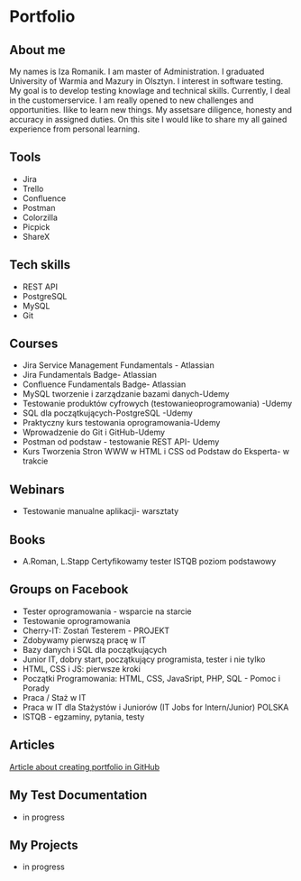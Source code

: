 # Portfolio

## About me
My names is Iza Romanik. I am master of Administration. I graduated University of Warmia and Mazury in Olsztyn. I interest in software testing. My goal is to develop testing knowlage and technical skills. Currently, I deal in the customerservice. I am really opened to new challenges and opportunities. Ilike to learn new things. My assetsare diligence, honesty and accuracy in assigned duties. On this site I would like to share my all gained experience from personal learning.

## Tools
* Jira
* Trello
* Confluence
* Postman
* Colorzilla
* Picpick
* ShareX

## Tech skills
* REST API 
* PostgreSQL
* MySQL
* Git 

## Courses
* Jira Service Management Fundamentals - Atlassian
* Jira Fundamentals Badge- Atlassian
* Confluence Fundamentals Badge- Atlassian
* MySQL tworzenie i zarządzanie bazami danych-Udemy
* Testowanie produktów cyfrowych (testowanieoprogramowania) -Udemy
* SQL dla początkujących-PostgreSQL -Udemy
* Praktyczny kurs testowania oprogramowania-Udemy
* Wprowadzenie do Git i GitHub-Udemy
* Postman od podstaw - testowanie REST API- Udemy
* Kurs Tworzenia Stron WWW w HTML i CSS od Podstaw do Eksperta- w trakcie

## Webinars

* Testowanie manualne aplikacji- warsztaty

## Books

* A.Roman, L.Stapp Certyfikowamy tester ISTQB poziom podstawowy

## Groups on Facebook

* Tester oprogramowania - wsparcie na starcie
* Testowanie oprogramowania
* Cherry-IT: Zostań Testerem - PROJEKT
* Zdobywamy pierwszą pracę w IT
* Bazy danych i SQL dla początkujących
* Junior IT, dobry start, początkujący programista, tester i nie tylko
* HTML, CSS i JS: pierwsze kroki
* Początki Programowania: HTML, CSS, JavaSript, PHP, SQL - Pomoc i Porady
* Praca / Staż w IT
* Praca w IT dla Stażystów i Juniorów (IT Jobs for Intern/Junior) POLSKA
* ISTQB - egzaminy, pytania, testy

## Articles

[Article about creating portfolio in GitHub](https://remigiuszbednarczyk.pl/portfolio-testera?fbclid=IwAR2jX5Kqys6g0o9xi0qkzqhDKy3p0hIHajaN8dO6NFyh5w1NwMnlQrq8-aQ)

## My Test Documentation
* in progress
## My Projects
* in progress
